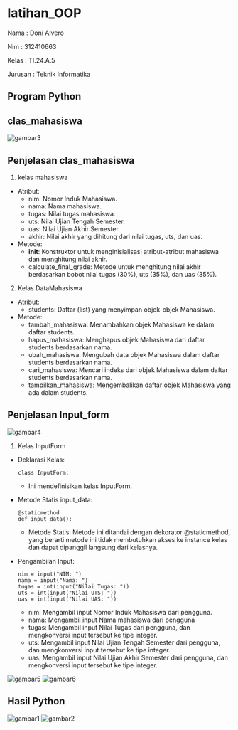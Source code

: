 # latihan_OOP
Nama : Doni Alvero <p>
Nim : 312410663 <p>
Kelas : TI.24.A.5 <P>
Jurusan : Teknik Informatika <P>

## Program Python

## clas_mahasiswa
![gambar3](https://github.com/user-attachments/assets/45a34131-9a4b-4b86-a55c-dae052829e2b)
## Penjelasan clas_mahasiswa
1. kelas mahasiswa
- Atribut:
  - nim: Nomor Induk Mahasiswa.
  - nama: Nama mahasiswa.
  - tugas: Nilai tugas mahasiswa.
  - uts: Nilai Ujian Tengah Semester.
  - uas: Nilai Ujian Akhir Semester.
  - akhir: Nilai akhir yang dihitung dari nilai tugas, uts, dan uas.
- Metode:
  - __init__: Konstruktor untuk menginisialisasi atribut-atribut mahasiswa dan menghitung nilai akhir.
  - calculate_final_grade: Metode untuk menghitung nilai akhir berdasarkan bobot nilai tugas (30%), uts (35%), dan uas (35%).
2. Kelas DataMahasiswa
- Atribut:
  - students: Daftar (list) yang menyimpan objek-objek Mahasiswa.
- Metode:
  - tambah_mahasiswa: Menambahkan objek Mahasiswa ke dalam daftar students.
  - hapus_mahasiswa: Menghapus objek Mahasiswa dari daftar students berdasarkan nama.
  - ubah_mahasiswa: Mengubah data objek Mahasiswa dalam daftar students berdasarkan nama.
  - cari_mahasiswa: Mencari indeks dari objek Mahasiswa dalam daftar students berdasarkan nama.
  - tampilkan_mahasiswa: Mengembalikan daftar objek Mahasiswa yang ada dalam students.

## Penjelasan Input_form
![gambar4](https://github.com/user-attachments/assets/9e70e124-e75b-4f2b-972f-3e5058cedeea)
1. Kelas InputForm
- Deklarasi Kelas:

  
      class InputForm:
  - Ini mendefinisikan kelas InputForm.
- Metode Statis input_data:

  
      @staticmethod
      def input_data():
  - Metode Statis: Metode ini ditandai dengan dekorator @staticmethod, yang berarti metode ini tidak membutuhkan akses ke instance kelas dan dapat dipanggil langsung dari kelasnya.
- Pengambilan Input:

  
      nim = input("NIM: ")
      nama = input("Nama: ")
      tugas = int(input("Nilai Tugas: "))
      uts = int(input("Nilai UTS: "))
      uas = int(input("Nilai UAS: "))
  - nim: Mengambil input Nomor Induk Mahasiswa dari pengguna.
  - nama: Mengambil input Nama mahasiswa dari pengguna
  - tugas: Mengambil input Nilai Tugas dari pengguna, dan mengkonversi input tersebut ke tipe integer.
  - uts: Mengambil input Nilai Ujian Tengah Semester dari pengguna, dan mengkonversi input tersebut ke tipe integer.
  - uas: Mengambil input Nilai Ujian Akhir Semester dari pengguna, dan mengkonversi input tersebut ke tipe integer.




![gambar5](https://github.com/user-attachments/assets/3e561722-e7e3-4fb9-a84d-4ab6468cd5c5)
![gambar6](https://github.com/user-attachments/assets/a861c2b7-6733-4628-b115-06d4d45b219f)

## Hasil Python
![gambar1](https://github.com/user-attachments/assets/077dc94f-f323-4df0-9b21-80a559614b31)
![gambar2](https://github.com/user-attachments/assets/d1eb8df3-f17f-44bc-bada-5140b9c73891)
